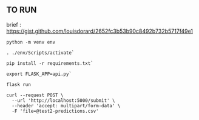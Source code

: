 ## TO RUN

brief : https://gist.github.com/louisdorard/2652fc3b53b90c8492b732b5717f49e1

```
python -m venv env
``` 

```
. ./env/Scripts/activate`
```

```
pip install -r requirements.txt`
``` 

```
export FLASK_APP=api.py` 
```

```
flask run
``` 

```
curl --request POST \
  --url 'http://localhost:5000/submit' \
  --header 'accept: multipart/form-data' \
  -F 'file=@test2-predictions.csv'
```